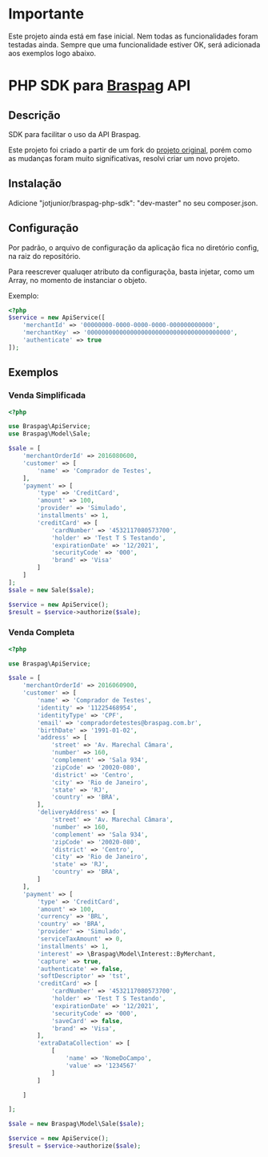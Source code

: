 Importante
==========
Este projeto ainda está em fase inicial. Nem todas as funcionalidades foram testadas ainda. 
Sempre que uma funcionalidade estiver OK, será adicionada aos exemplos logo abaixo.

PHP SDK para [Braspag](http://www.braspag.com.br) API
=====================================================

## Descrição
SDK para facilitar o uso da API Braspag. 

Este projeto foi criado a partir de um fork do [projeto original](https://github.com/Braspag/BraspagApiPhpSdk), 
porém como as mudanças foram muito significativas, resolvi criar um 
novo projeto. 

## Instalação
Adicione "jotjunior/braspag-php-sdk": "dev-master" no seu composer.json.

## Configuração
Por padrão, o arquivo de configuração da aplicação fica no diretório config, 
na raiz do repositório. 

Para reescrever qualuqer atributo da configuraçõa, basta injetar, como um Array, 
no momento de instanciar o objeto.

Exemplo:
```php
<?php
$service = new ApiService([
    'merchantId' => '00000000-0000-0000-0000-000000000000',
    'merchantKey' => '0000000000000000000000000000000000000000',
    'authenticate' => true
]);

```

## Exemplos

### Venda Simplificada

```php
<?php

use Braspag\ApiService;
use Braspag\Model\Sale;

$sale = [
    'merchantOrderId' => 2016080600,
    'customer' => [
        'name' => 'Comprador de Testes',
    ],
    'payment' => [
        'type' => 'CreditCard',
        'amount' => 100,
        'provider' => 'Simulado',
        'installments' => 1,
        'creditCard' => [
            'cardNumber' => '4532117080573700',
            'holder' => 'Test T S Testando',
            'expirationDate' => '12/2021',
            'securityCode' => '000',
            'brand' => 'Visa'
        ]
    ]
];
$sale = new Sale($sale);

$service = new ApiService();
$result = $service->authorize($sale);
```

### Venda Completa

```php
<?php

use Braspag\ApiService;

$sale = [
    'merchantOrderId' => 2016060900,
    'customer' => [
        'name' => 'Comprador de Testes',
        'identity' => '11225468954',
        'identityType' => 'CPF',
        'email' => 'compradordetestes@braspag.com.br',
        'birthDate' => '1991-01-02',
        'address' => [
            'street' => 'Av. Marechal Câmara',
            'number' => 160,
            'complement' => 'Sala 934',
            'zipCode' => '20020-080',
            'district' => 'Centro',
            'city' => 'Rio de Janeiro',
            'state' => 'RJ',
            'country' => 'BRA',
        ],
        'deliveryAddress' => [
            'street' => 'Av. Marechal Câmara',
            'number' => 160,
            'complement' => 'Sala 934',
            'zipCode' => '20020-080',
            'district' => 'Centro',
            'city' => 'Rio de Janeiro',
            'state' => 'RJ',
            'country' => 'BRA',
        ]
    ],
    'payment' => [
        'type' => 'CreditCard',
        'amount' => 100,
        'currency' => 'BRL',
        'country' => 'BRA',
        'provider' => 'Simulado',
        'serviceTaxAmount' => 0,
        'installments' => 1,
        'interest' => \Braspag\Model\Interest::ByMerchant,
        'capture' => true,
        'authenticate' => false,
        'softDescriptor' => 'tst',
        'creditCard' => [
            'cardNumber' => '4532117080573700',
            'holder' => 'Test T S Testando',
            'expirationDate' => '12/2021',
            'securityCode' => '000',
            'saveCard' => false,
            'brand' => 'Visa',
        ],
        'extraDataCollection' => [
            [
                'name' => 'NomeDoCampo',
                'value' => '1234567'
            ]
        ]

    ]

];

$sale = new Braspag\Model\Sale($sale);

$service = new ApiService();
$result = $service->authorize($sale);
```
